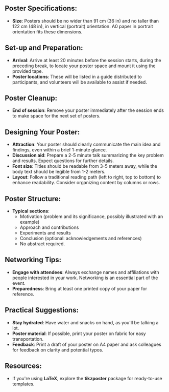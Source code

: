 ## Poster Specifications:
- **Size**: Posters should be no wider than 91 cm (36 in) and no taller than 122 cm (48 in), in vertical (portrait) orientation. A0 paper in portrait orientation fits these dimensions.

## Set-up and Preparation:
- **Arrival**: Arrive at least 20 minutes before the session starts, during the preceding break, to locate your poster space and mount it using the provided tape.
- **Poster locations**: These will be listed in a guide distributed to participants, and volunteers will be available to assist if needed.

## Poster Cleanup:
- **End of session**: Remove your poster immediately after the session ends to make space for the next set of posters.

## Designing Your Poster:
- **Attraction**: Your poster should clearly communicate the main idea and findings, even within a brief 1-minute glance.
- **Discussion aid**: Prepare a 2-5 minute talk summarizing the key problem and results. Expect questions for further details.
- **Font size**: Titles should be readable from 3-5 meters away, while the body text should be legible from 1-2 meters.
- **Layout**: Follow a traditional reading path (left to right, top to bottom) to enhance readability. Consider organizing content by columns or rows.

## Poster Structure:
- **Typical sections**: 
  - Motivation (problem and its significance, possibly illustrated with an example)
  - Approach and contributions
  - Experiments and results
  - Conclusion (optional: acknowledgements and references)
  - No abstract required.

## Networking Tips:
- **Engage with attendees**: Always exchange names and affiliations with people interested in your work. Networking is an essential part of the event.
- **Preparedness**: Bring at least one printed copy of your paper for reference.

## Practical Suggestions:
- **Stay hydrated**: Have water and snacks on hand, as you'll be talking a lot.
- **Poster material**: If possible, print your poster on fabric for easy transportation.
- **Feedback**: Print a draft of your poster on A4 paper and ask colleagues for feedback on clarity and potential typos.

## Resources:
- If you're using **LaTeX**, explore the **tikzposter** package for ready-to-use templates.
